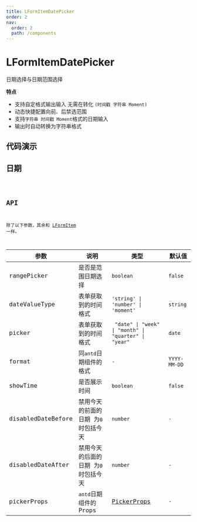 ```yaml
---
title: LFormItemDatePicker
order: 2
nav:
  order: 2
  path: /components
---
```


# LFormItemDatePicker

日期选择与日期范围选择

**特点**

- 支持自定格式输出输入 无需在转化 `(时间戳 字符串 Moment) `
- 动态快捷配置向前、后禁选范围
- 支持`字符串 时间戳 Moment`格式的日期输入
- 输出时自动转换为字符串格式

## 代码演示

## 日期

<code src='./demos/Demo1.tsx'>

## API

除了以下参数，其余和 [LFormItem](/components/form-item) 一样。

| 参数 | 说明 | 类型 | 默认值 |
| --- | --- | --- | --- |
| rangePicker | 是否是范围日期选择 | `boolean` | `false` |
| dateValueType | 表单获取到的时间格式 | `'string' \| 'number' \| 'moment'` | `string` |
| picker | 表单获取到的时间格式 | ` "date" \| "week" \| "month" \| "quarter" \| "year"` | `date` |
| format | 同`antd`日期组件的格式 | `-` | `YYYY-MM-DD` |
| showTime | 是否展示时间 | `boolean` | `false` |
| disabledDateBefore | 禁用今天的前面的日期 为`0`时包括今天 | `number` | `-` |
| disabledDateAfter | 禁用今天的后面的日期 为`0`时包括今天 | `number` | `-` |
| pickerProps | `antd`日期组件的 Props | [PickerProps](https://4x.ant.design/components/date-picker-cn/#%E5%85%B1%E5%90%8C%E7%9A%84-API) | `-` |
